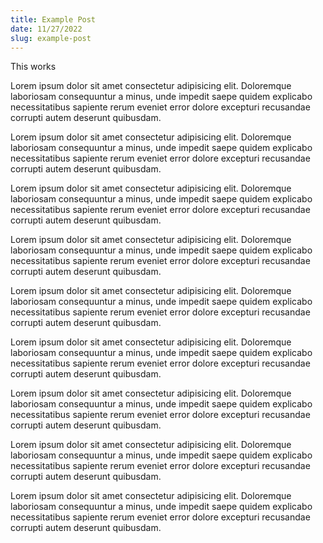 ```yaml
---
title: Example Post
date: 11/27/2022
slug: example-post
---
```


This works


Lorem ipsum dolor sit amet consectetur adipisicing elit. Doloremque laboriosam consequuntur a minus, unde impedit saepe quidem explicabo necessitatibus sapiente rerum eveniet error dolore excepturi recusandae corrupti autem deserunt quibusdam.


Lorem ipsum dolor sit amet consectetur adipisicing elit. Doloremque laboriosam consequuntur a minus, unde impedit saepe quidem explicabo necessitatibus sapiente rerum eveniet error dolore excepturi recusandae corrupti autem deserunt quibusdam.


Lorem ipsum dolor sit amet consectetur adipisicing elit. Doloremque laboriosam consequuntur a minus, unde impedit saepe quidem explicabo necessitatibus sapiente rerum eveniet error dolore excepturi recusandae corrupti autem deserunt quibusdam.


Lorem ipsum dolor sit amet consectetur adipisicing elit. Doloremque laboriosam consequuntur a minus, unde impedit saepe quidem explicabo necessitatibus sapiente rerum eveniet error dolore excepturi recusandae corrupti autem deserunt quibusdam.


Lorem ipsum dolor sit amet consectetur adipisicing elit. Doloremque laboriosam consequuntur a minus, unde impedit saepe quidem explicabo necessitatibus sapiente rerum eveniet error dolore excepturi recusandae corrupti autem deserunt quibusdam.


Lorem ipsum dolor sit amet consectetur adipisicing elit. Doloremque laboriosam consequuntur a minus, unde impedit saepe quidem explicabo necessitatibus sapiente rerum eveniet error dolore excepturi recusandae corrupti autem deserunt quibusdam.


Lorem ipsum dolor sit amet consectetur adipisicing elit. Doloremque laboriosam consequuntur a minus, unde impedit saepe quidem explicabo necessitatibus sapiente rerum eveniet error dolore excepturi recusandae corrupti autem deserunt quibusdam.


Lorem ipsum dolor sit amet consectetur adipisicing elit. Doloremque laboriosam consequuntur a minus, unde impedit saepe quidem explicabo necessitatibus sapiente rerum eveniet error dolore excepturi recusandae corrupti autem deserunt quibusdam.


Lorem ipsum dolor sit amet consectetur adipisicing elit. Doloremque laboriosam consequuntur a minus, unde impedit saepe quidem explicabo necessitatibus sapiente rerum eveniet error dolore excepturi recusandae corrupti autem deserunt quibusdam.